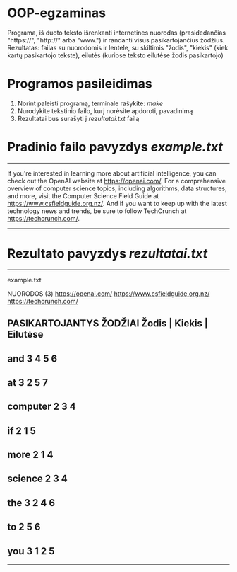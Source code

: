 # OOP-egzaminas

Programa, iš duoto teksto išrenkanti internetines nuorodas (prasidedančias "https://", "http://" arba "www.") ir randanti visus pasikartojančius žodžius.
Rezultatas: failas su nuorodomis ir lentele, su skiltimis "žodis", "kiekis" (kiek kartų pasikartojo tekste), eilutės (kuriose teksto eilutėse žodis pasikartojo)

# Programos pasileidimas
1. Norint paleisti programą, terminale rašykite: _make_
2. Nurodykite tekstinio failo, kurį norėsite apdoroti, pavadinimą
3. Rezultatai bus surašyti į _rezultatai.txt_ failą

# Pradinio failo pavyzdys _example.txt_
- - - - - - - - - - - - - - - - - - - - - - - - - - - - -

If you're interested in learning more about artificial intelligence, 
you can check out the OpenAI website at https://openai.com/. For a 
comprehensive overview of computer science topics, including 
algorithms, data structures, and more, visit the Computer Science 
Field Guide at https://www.csfieldguide.org.nz/. And if you want to 
keep up with the latest technology news and trends, be sure to 
follow TechCrunch at https://techcrunch.com/.

- - - - - - - - - - - - - - - - - - - - - - - - - - - - -

# Rezultato pavyzdys _rezultatai.txt_
- - - - - - - - - - - - - - - - - - - - - - - - - - - - -

example.txt 

NUORODOS (3)
https://openai.com/
https://www.csfieldguide.org.nz/
https://techcrunch.com/

PASIKARTOJANTYS ŽODŽIAI
Žodis              | Kiekis  | Eilutėse
--------------------------------------------------------------
and                 3         4  5  6  
--------------------------------------------------------------
at                  3         2  5  7  
--------------------------------------------------------------
computer            2         3  4  
--------------------------------------------------------------
if                  2         1  5  
--------------------------------------------------------------
more                2         1  4  
--------------------------------------------------------------
science             2         3  4  
--------------------------------------------------------------
the                 3         2  4  6  
--------------------------------------------------------------
to                  2         5  6  
--------------------------------------------------------------
you                 3         1  2  5  
--------------------------------------------------------------

- - - - - - - - - - - - - - - - - - - - - - - - - - - - -
